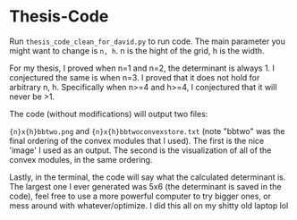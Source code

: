 # Thesis-Code

Run `thesis_code_clean_for_david.py` to run code. The main parameter you might want to change is `n, h`. n is the hight of the grid, h is the width. 

For my thesis, I proved when n=1 and n=2, the determinant is always 1. I conjectured the same is when n=3. I proved that it does not hold for arbitrary n, h. Specifically when n>=4 and h>=4, I conjectured that it will never be >1.

The code (without modifications) will output two files:

`{n}x{h}bbtwo.png` and `{n}x{h}bbtwoconvexstore.txt` (note "bbtwo" was the final ordering of the convex modules that I used).
The first is the nice 'image' I used as an output.
The second is the visualization of all of the convex modules, in the same ordering.

Lastly, in the terminal, the code will say what the calculated determinant is. The largest one I ever generated was 5x6 (the determinant is saved in the code), feel free to use a more powerful computer to try bigger ones, or mess around with whatever/optimize. I did this all on my shitty old laptop lol

